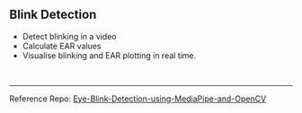 ## Blink Detection

- Detect blinking in a video
- Calculate EAR values
- Visualise blinking and EAR plotting in real time.
<br />
 <hr />

Reference Repo: [Eye-Blink-Detection-using-MediaPipe-and-OpenCV](https://github.com/Pushtogithub23/Eye-Blink-Detection-using-MediaPipe-and-OpenCV)
